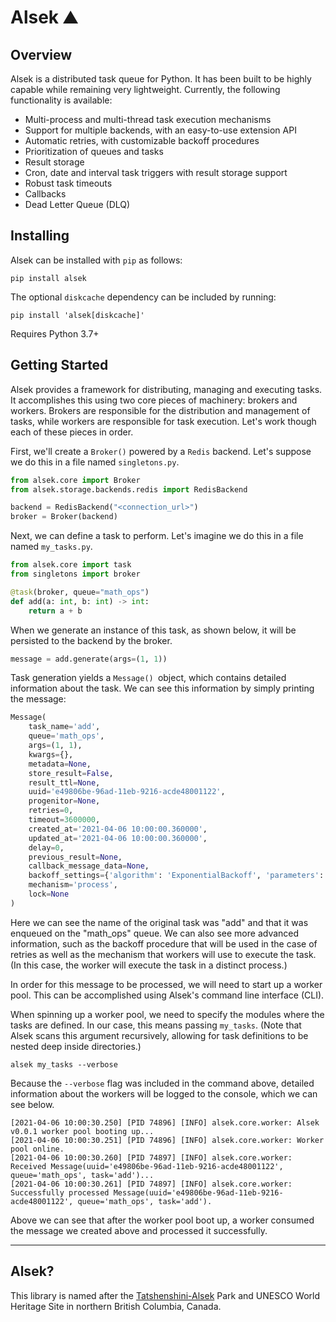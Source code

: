 # Alsek ⛰

## Overview

Alsek is a distributed task queue for Python. It has been built to be highly 
capable while remaining very lightweight. Currently, the following functionality
is available:

  * Multi-process and multi-thread task execution mechanisms
  * Support for multiple backends, with an easy-to-use extension API
  * Automatic retries, with customizable backoff procedures
  * Prioritization of queues and tasks
  * Result storage
  * Cron, date and interval task triggers with result storage support
  * Robust task timeouts
  * Callbacks
  * Dead Letter Queue (DLQ)

## Installing

Alsek can be installed with `pip` as follows:

```shell
pip install alsek
```

The optional `diskcache` dependency can be included by running:

```shell
pip install 'alsek[diskcache]'
```

Requires Python 3.7+

## Getting Started

Alsek provides a framework for distributing, managing and executing tasks. 
It accomplishes this using two core pieces of machinery: brokers and workers. 
Brokers are responsible for the distribution and management of tasks, while 
workers are  responsible for task execution. Let's work though each of these
pieces in order.

First, we'll create a `Broker()` powered by a `Redis` backend. 
Let's suppose we do this in a file named `singletons.py`.

```python
from alsek.core import Broker
from alsek.storage.backends.redis import RedisBackend

backend = RedisBackend("<connection_url>")
broker = Broker(backend)
```

Next, we can define a task to perform. Let's imagine we do this in a file named `my_tasks.py`.

```python
from alsek.core import task
from singletons import broker

@task(broker, queue="math_ops")
def add(a: int, b: int) -> int:
    return a + b
```
    
When we generate an instance of this task, as shown below, it will be persisted to the backend by the broker.

```python
message = add.generate(args=(1, 1))
```

Task generation yields a `Message() `object, which contains detailed information about the task. 
We can see this information by simply printing the message:

```python
Message(
    task_name='add',
    queue='math_ops',
    args=(1, 1),
    kwargs={},
    metadata=None,
    store_result=False,
    result_ttl=None,
    uuid='e49806be-96ad-11eb-9216-acde48001122',
    progenitor=None,
    retries=0,
    timeout=3600000,
    created_at='2021-04-06 10:00:00.360000',
    updated_at='2021-04-06 10:00:00.360000',
    delay=0,
    previous_result=None,
    callback_message_data=None,
    backoff_settings={'algorithm': 'ExponentialBackoff', 'parameters': {'base': 4, 'factor': 10000, 'floor': 60000, 'ceiling': 3600000, 'zero_override': True}},
    mechanism='process',
    lock=None
)
```

Here we can see the name of the original task was "add" and that it was enqueued on the "math_ops" queue. 
We can also see more advanced information, such as the backoff procedure that will be used in the case of 
retries as well as the mechanism that workers will use to execute the task. 
(In this case, the worker will execute the task in a distinct process.)

In order for this message to be processed, we will need to start up a worker pool. 
This can be accomplished using Alsek's command line interface (CLI).

When spinning up a worker pool, we need to specify the modules where the tasks are defined. 
In our case, this means passing `my_tasks`. (Note that Alsek scans this argument recursively, 
allowing for task definitions to be nested deep inside directories.)

```shell
alsek my_tasks --verbose
```

Because the `--verbose` flag was included in the command above, detailed 
information about the workers will be logged to the console, which we can see below.

```shell
[2021-04-06 10:00:30.250] [PID 74896] [INFO] alsek.core.worker: Alsek v0.0.1 worker pool booting up...
[2021-04-06 10:00:30.251] [PID 74896] [INFO] alsek.core.worker: Worker pool online.
[2021-04-06 10:00:30.260] [PID 74897] [INFO] alsek.core.worker: Received Message(uuid='e49806be-96ad-11eb-9216-acde48001122', queue='math_ops', task='add')...
[2021-04-06 10:00:30.261] [PID 74897] [INFO] alsek.core.worker: Successfully processed Message(uuid='e49806be-96ad-11eb-9216-acde48001122', queue='math_ops', task='add').
```

Above we can see that after the worker pool boot up, a worker consumed the 
message we created above and processed it successfully.

---

## Alsek?

This library is named after the [Tatshenshini-Alsek](https://en.wikipedia.org/wiki/Tatshenshini-Alsek_Provincial_Park)
Park and UNESCO World Heritage Site in northern British Columbia, Canada.
